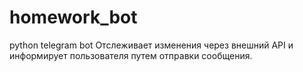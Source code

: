 # homework_bot
python telegram bot
Отслеживает изменения через внешний API и информирует пользователя путем отправки сообщения.
